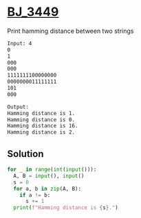 # [BJ_3449](https://acmicpc.net/problem/3449)

Print hamming distance between two strings

```txt
Input: 4
0
1
000
000
1111111100000000
0000000011111111
101
000

Output:
Hamming distance is 1.
Hamming distance is 0.
Hamming distance is 16.
Hamming distance is 2.
```

## Solution

```py
for _ in range(int(input())):
  A, B = input(), input()
  s = 0
  for a, b in zip(A, B):
    if a != b:
      s += 1
  print(f"Hamming distance is {s}.")
```
